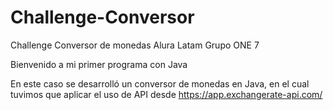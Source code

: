 # Challenge-Conversor
Challenge Conversor de monedas Alura Latam Grupo ONE 7 

Bienvenido a mi primer programa con Java

En este caso se desarrolló un conversor de monedas en Java, en el cual tuvimos que aplicar el uso de API desde https://app.exchangerate-api.com/

